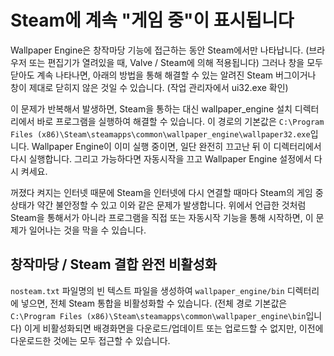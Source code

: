 # Steam에 계속 "게임 중"이 표시됩니다
Wallpaper Engine은 창작마당 기능에 접근하는 동안 Steam에서만 나타납니다. (브라우저 또는 편집기가 열려있을 때, Valve / Steam에 의해 적용됩니다) 그러나 창을 모두 닫아도 계속 나타나면, 아래의 방법을 통해 해결할 수 있는 알려진 Steam 버그이거나 창이 제대로 닫히지 않은 것일 수 있습니다. (작업 관리자에서 ui32.exe 확인)

이 문제가 반복해서 발생하면, Steam을 통하는 대신 wallpaper_engine 설치 디렉터리에서 바로 프로그램을 실행하여 해결할 수 있습니다. 이 경로의 기본값은 `C:\Program Files (x86)\Steam\steamapps\common\wallpaper_engine\wallpaper32.exe`입니다. Wallpaper Engine이 이미 실행 중이면, 일단 완전히 끄고난 뒤 이 디렉터리에서 다시 실행합니다. 그리고 가능하다면 자동시작을 끄고 Wallpaper Engine 설정에서 다시 켜세요.

꺼졌다 켜지는 인터넷 때문에 Steam을 인터넷에 다시 연결할 때마다 Steam의 게임 중 상태가 약간 불안정할 수 있고 이와 같은 문제가 발생합니다. 위에서 언급한 것처럼 Steam을 통해서가 아니라 프로그램을 직접 또는 자동시작 기능을 통해 시작하면, 이 문제가 일어나는 것을 막을 수 있습니다.

## 창작마당 / Steam 결합 완전 비활성화
`nosteam.txt` 파일명의 빈 텍스트 파일을 생성하여 `wallpaper_engine/bin` 디렉터리에 넣으면, 전체 Steam 통합을 비활성화할 수 있습니다. (전체 경로 기본값은 `C:\Program Files (x86)\Steam\steamapps\common\wallpaper_engine\bin`입니다) 이게 비활성화되면 배경화면을 다운로드/업데이트 또는 업로드할 수 없지만, 이전에 다운로드한 것에는 모두 접근할 수 있습니다. 